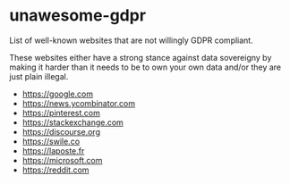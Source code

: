 # unawesome-gdpr
List of well-known websites that are not willingly GDPR compliant.

These websites either have a strong stance against data sovereigny by making it harder than it needs to be to own your own data and/or they are just plain illegal. 

- https://google.com
- https://news.ycombinator.com
- https://pinterest.com
- https://stackexchange.com
- https://discourse.org
- https://swile.co
- https://laposte.fr
- https://microsoft.com
- https://reddit.com
